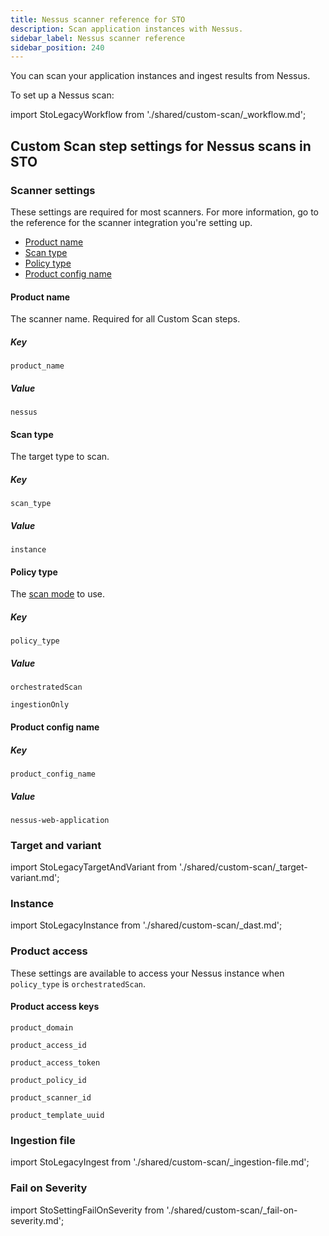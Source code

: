 ```yaml
---
title: Nessus scanner reference for STO
description: Scan application instances with Nessus.
sidebar_label: Nessus scanner reference
sidebar_position: 240
---
```


You can scan your application instances and ingest results from Nessus.

To set up a Nessus scan:

import StoLegacyWorkflow from './shared/custom-scan/_workflow.md';

<StoLegacyWorkflow />


## Custom Scan step settings for Nessus scans in STO

### Scanner settings

These settings are required for most scanners. For more information, go to the reference for the scanner integration you're setting up.

- [Product name](#product-name)
- [Scan type](#scan-type)
- [Policy type](#policy-type)
- [Product config name](#product-config-name)



#### Product name

The scanner name. Required for all Custom Scan steps. 

##### Key
```
product_name
```

##### Value

```
nessus
```

#### Scan type

The target type to scan. 

##### Key
```
scan_type
```

##### Value

```
instance
```


#### Policy type

The [scan mode](/docs/security-testing-orchestration/use-sto/orchestrate-and-ingest/sto-workflows-overview) to use. 

##### Key
```
policy_type
```

##### Value


```
orchestratedScan
```
```
ingestionOnly
```


#### Product config name


##### Key
```
product_config_name
```

##### Value

```
nessus-web-application
```

### Target and variant


import StoLegacyTargetAndVariant  from './shared/custom-scan/_target-variant.md';


<StoLegacyTargetAndVariant />

<!--
### Nessus scan settings

* `product_name` = `nessus`
* [`scan_type`](/docs/security-testing-orchestration/sto-techref-category/security-step-settings-reference#scanner-categories) :  `instance`
* [`policy_type`](/docs/security-testing-orchestration/sto-techref-category/security-step-settings-reference#data-ingestion-methods) : `orchestratedScan` or `ingestionOnly`
* When [`policy_type`](/docs/security-testing-orchestration/sto-techref-category/security-step-settings-reference#data-ingestion-methods) is set to `orchestratedScan`:
  - `product_domain`
  - `product_access_id`
  - `product_access_token`
  - `product_policy_id`
  - `product_scanner_id`
  - `product_template_uuid`
* `product_config_name` : `nessus-web-application`
* `fail_on_severity` - See [Fail on Severity](#fail-on-severity).

-->


### Instance


import StoLegacyInstance from './shared/custom-scan/_dast.md';


<StoLegacyInstance />

### Product access

These settings are available to access your Nessus instance when `policy_type` is `orchestratedScan`. 

#### Product access keys

```
product_domain
```
```
product_access_id
```
```
product_access_token
```
```
product_policy_id
```
```
product_scanner_id
```
```
product_template_uuid
```

### Ingestion file


import StoLegacyIngest from './shared/custom-scan/_ingestion-file.md'; 


<StoLegacyIngest />


### Fail on Severity

import StoSettingFailOnSeverity from './shared/custom-scan/_fail-on-severity.md';

<StoSettingFailOnSeverity />
